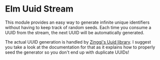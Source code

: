 # Elm Uuid Stream

This module provides an easy way to generate infinite unique identifiers without having to keep track of random seeds. Each time you consume a UUID from the stream, the next UUID will be automatically generated.

The actual UUID generation is handled by [Zinggi's Uuid library](http://package.elm-lang.org/packages/Zinggi/elm-uuid/1.0.0/Uuid). I suggest you take a look at the documentation for that as it explains how to properly seed the generator so you don't end up with duplicate UUIDs!